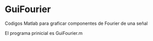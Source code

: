 # GuiFourier
Codigos Matlab para graficar componentes de Fourier de una señal

El programa prinicial es GuiFourier.m
